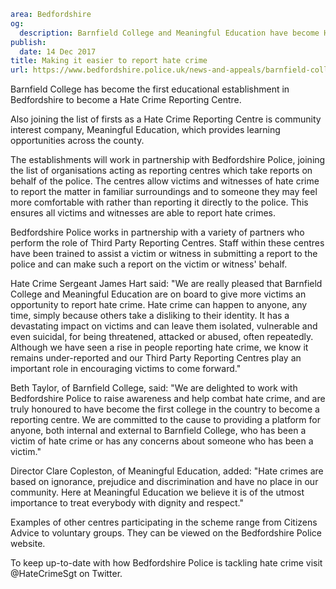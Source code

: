 ```yaml
area: Bedfordshire
og:
  description: Barnfield College and Meaningful Education have become Hate Crime Reporting Centres.
publish:
  date: 14 Dec 2017
title: Making it easier to report hate crime
url: https://www.bedfordshire.police.uk/news-and-appeals/barnfield-college-reporting-centre
```

Barnfield College has become the first educational establishment in Bedfordshire to become a Hate Crime Reporting Centre.

Also joining the list of firsts as a Hate Crime Reporting Centre is community interest company, Meaningful Education, which provides learning opportunities across the county.

The establishments will work in partnership with Bedfordshire Police, joining the list of organisations acting as reporting centres which take reports on behalf of the police. The centres allow victims and witnesses of hate crime to report the matter in familiar surroundings and to someone they may feel more comfortable with rather than reporting it directly to the police. This ensures all victims and witnesses are able to report hate crimes.

Bedfordshire Police works in partnership with a variety of partners who perform the role of Third Party Reporting Centres. Staff within these centres have been trained to assist a victim or witness in submitting a report to the police and can make such a report on the victim or witness' behalf.

Hate Crime Sergeant James Hart said: "We are really pleased that Barnfield College and Meaningful Education are on board to give more victims an opportunity to report hate crime. Hate crime can happen to anyone, any time, simply because others take a disliking to their identity. It has a devastating impact on victims and can leave them isolated, vulnerable and even suicidal, for being threatened, attacked or abused, often repeatedly. Although we have seen a rise in people reporting hate crime, we know it remains under-reported and our Third Party Reporting Centres play an important role in encouraging victims to come forward."

Beth Taylor, of Barnfield College, said: "We are delighted to work with Bedfordshire Police to raise awareness and help combat hate crime, and are truly honoured to have become the first college in the country to become a reporting centre. We are committed to the cause to providing a platform for anyone, both internal and external to Barnfield College, who has been a victim of hate crime or has any concerns about someone who has been a victim."

Director Clare Copleston, of Meaningful Education, added: "Hate crimes are based on ignorance, prejudice and discrimination and have no place in our community. Here at Meaningful Education we believe it is of the utmost importance to treat everybody with dignity and respect."

Examples of other centres participating in the scheme range from Citizens Advice to voluntary groups. They can be viewed on the Bedfordshire Police website.

To keep up-to-date with how Bedfordshire Police is tackling hate crime visit @HateCrimeSgt on Twitter.
